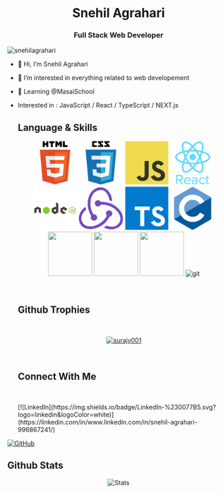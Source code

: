 <h1 align="center">Snehil Agrahari</h1>

<h3 align="center">Full Stack Web Developer</h3>

<p align="left"> <img src="https://komarev.com/ghpvc/?username=snehilagrahari&label=Profile%20views&color=0e75b6&style=flat" alt="snehilagrahari" /> </p>

- 👋 Hi, I’m Snehil Agrahari
- 👀 I’m interested in everything related to web developement
- 🌱 Learning @MasaiSchool
- Interested in : JavaScript / React / TypeScript / NEXT.js
  
  <h2>Language & Skills</h2>
  <p align="center">
  <img src="https://raw.githubusercontent.com/devicons/devicon/master/icons/html5/html5-original-wordmark.svg" alt="html5" width="100" height="100"/>
  <img src="https://raw.githubusercontent.com/devicons/devicon/master/icons/css3/css3-original-wordmark.svg" alt="css3" width="100" height="100"/>
  <img src="https://raw.githubusercontent.com/devicons/devicon/master/icons/javascript/javascript-original.svg" alt="javascript" width="100" height="100"/>
  <img src="https://raw.githubusercontent.com/devicons/devicon/master/icons/react/react-original-wordmark.svg" alt="react" width="100" height="100"/>
  <img src="https://raw.githubusercontent.com/devicons/devicon/master/icons/nodejs/nodejs-original-wordmark.svg" alt="nodejs" width="100" height="100"/>
  <img src="https://raw.githubusercontent.com/devicons/devicon/master/icons/redux/redux-original.svg" alt="redux" width="100" height="100"/>
  <img src="https://raw.githubusercontent.com/devicons/devicon/master/icons/typescript/typescript-original.svg" alt="typescript" width="100" height="100"/>
  <img src="https://raw.githubusercontent.com/devicons/devicon/master/icons/c/c-original.svg" alt="c" width="100" height="100"/>
  <img width="100" src="https://user-images.githubusercontent.com/112304655/209446056-f6fa3b7e-c294-4628-8f53-55b36e3bdc7f.svg" height="100"/>
  <img width="100" height="100" src="https://user-images.githubusercontent.com/112304655/209446082-f641ed4d-3480-4b8b-b5ff-cdc28a93890c.svg"/>
  <img width="100" height="100" src="https://user-images.githubusercontent.com/112304655/209447089-14d77899-1cfb-4d60-b96b-7c09d99942dd.svg"/>
  <img src="https://www.vectorlogo.zone/logos/git-scm/git-scm-icon.svg" alt="git" width="100" height="100"/>
  </p>
  <br />
  
  
  <h2>Github Trophies</h2>
  <br />
  
  <p align="center"> <a href="https://github.com/ryo-ma/github-profile-trophy"><img src="https://github-profile-trophy.vercel.app/?username=snehilagrahari" alt="surajy001" /></a> </p> <br />
  
  <h2>Connect With Me </h2>
  <br/>
  <p>
  [![LinkedIn](https://img.shields.io/badge/LinkedIn-%230077B5.svg?logo=linkedin&logoColor=white)](https://linkedin.com/in/www.linkedin.com/in/snehil-agrahari-996867241/) 
  </p>
  <p>
[![GitHub](https://img.shields.io/badge/github-%230077B5.svg?logo=github&logoColor=white)](https://github.com/snehilagrahari)
  </p>
  
  
<h2>Github Stats</h2>
<p align="center"><img src="https://github-readme-streak-stats.herokuapp.com/?user=snehilagrahari" alt="Stats" /></p>
<br />





<!---
snehilagrahari/snehilagrahari is a ✨ special ✨ repository because its `README.md` (this file) appears on your GitHub profile.
You can click the Preview link to take a look at your changes.
--->
